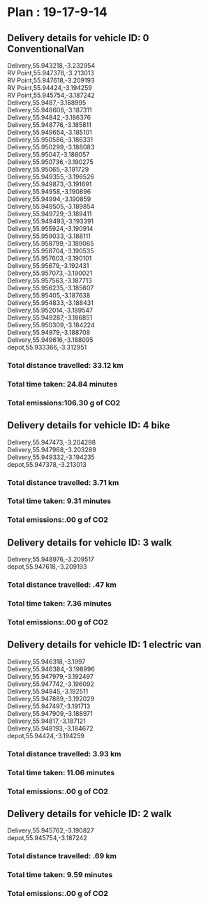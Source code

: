 # Plan : 19-17-9-14
## Delivery details for vehicle ID: 0 ConventionalVan 
Delivery,55.943218,-3.232954<br>RV Point,55.947378,-3.213013<br>RV Point,55.947618,-3.209193<br>RV Point,55.94424,-3.194259<br>RV Point,55.945754,-3.187242<br>Delivery,55.9487,-3.188995<br>Delivery,55.948608,-3.187311<br>Delivery,55.94842,-3.186376<br>Delivery,55.948776,-3.185811<br>Delivery,55.949654,-3.185101<br>Delivery,55.950586,-3.186331<br>Delivery,55.950299,-3.188083<br>Delivery,55.95047,-3.188057<br>Delivery,55.950736,-3.190275<br>Delivery,55.95065,-3.191729<br>Delivery,55.949355,-3.196526<br>Delivery,55.949873,-3.191691<br>Delivery,55.94958,-3.190896<br>Delivery,55.94994,-3.190859<br>Delivery,55.949505,-3.189854<br>Delivery,55.949729,-3.189411<br>Delivery,55.949493,-3.193391<br>Delivery,55.955924,-3.190914<br>Delivery,55.959033,-3.188111<br>Delivery,55.958799,-3.189065<br>Delivery,55.958704,-3.190535<br>Delivery,55.957603,-3.190101<br>Delivery,55.95679,-3.192431<br>Delivery,55.957073,-3.190021<br>Delivery,55.957563,-3.187713<br>Delivery,55.956235,-3.185607<br>Delivery,55.95405,-3.187638<br>Delivery,55.954833,-3.188431<br>Delivery,55.952014,-3.189547<br>Delivery,55.949287,-3.186851<br>Delivery,55.950309,-3.184224<br>Delivery,55.94979,-3.188708<br>Delivery,55.949616,-3.188095<br>depot,55.933366,-3.312951<br>
### Total distance travelled: 33.12 km 
### Total time taken: 24.84 minutes 
### Total emissions:106.30 g of CO2
## Delivery details for vehicle ID: 4 bike 
Delivery,55.947473,-3.204298<br>Delivery,55.947968,-3.203289<br>Delivery,55.949332,-3.194235<br>depot,55.947378,-3.213013<br>
### Total distance travelled: 3.71 km 
### Total time taken: 9.31 minutes 
### Total emissions:.00 g of CO2
## Delivery details for vehicle ID: 3 walk 
Delivery,55.948976,-3.209517<br>depot,55.947618,-3.209193<br>
### Total distance travelled: .47 km 
### Total time taken: 7.36 minutes 
### Total emissions:.00 g of CO2
## Delivery details for vehicle ID: 1 electric van 
Delivery,55.946318,-3.1997<br>Delivery,55.946384,-3.198996<br>Delivery,55.947979,-3.192497<br>Delivery,55.947742,-3.196092<br>Delivery,55.94845,-3.192511<br>Delivery,55.947889,-3.192029<br>Delivery,55.947497,-3.191713<br>Delivery,55.947909,-3.188971<br>Delivery,55.94817,-3.187121<br>Delivery,55.948193,-3.184672<br>depot,55.94424,-3.194259<br>
### Total distance travelled: 3.93 km 
### Total time taken: 11.06 minutes 
### Total emissions:.00 g of CO2
## Delivery details for vehicle ID: 2 walk 
Delivery,55.945762,-3.190827<br>depot,55.945754,-3.187242<br>
### Total distance travelled: .69 km 
### Total time taken: 9.59 minutes 
### Total emissions:.00 g of CO2
